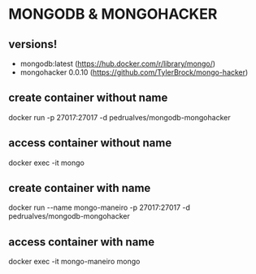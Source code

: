 # MONGODB & MONGOHACKER

## versions!
* mongodb:latest (https://hub.docker.com/r/library/mongo/)
* mongohacker 0.0.10 (https://github.com/TylerBrock/mongo-hacker)

## create container without name
docker run -p 27017:27017 -d pedrualves/mongodb-mongohacker

## access container without name
docker exec -it <id or custom name> mongo

## create container with name
docker run --name mongo-maneiro -p 27017:27017 -d pedrualves/mongodb-mongohacker

## access container with name
docker exec -it mongo-maneiro mongo
